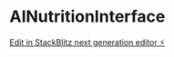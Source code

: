 # AINutritionInterface

[Edit in StackBlitz next generation editor ⚡️](https://stackblitz.com/~/github.com/ReinaldoMarcanoJS/AINutritionInterface)